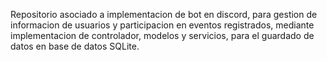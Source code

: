 Repositorio asociado a implementacion de bot en discord, para gestion de informacion de usuarios y participacion en eventos registrados, mediante implementacion de controlador, modelos y servicios, para el guardado de datos en base de datos SQLite.